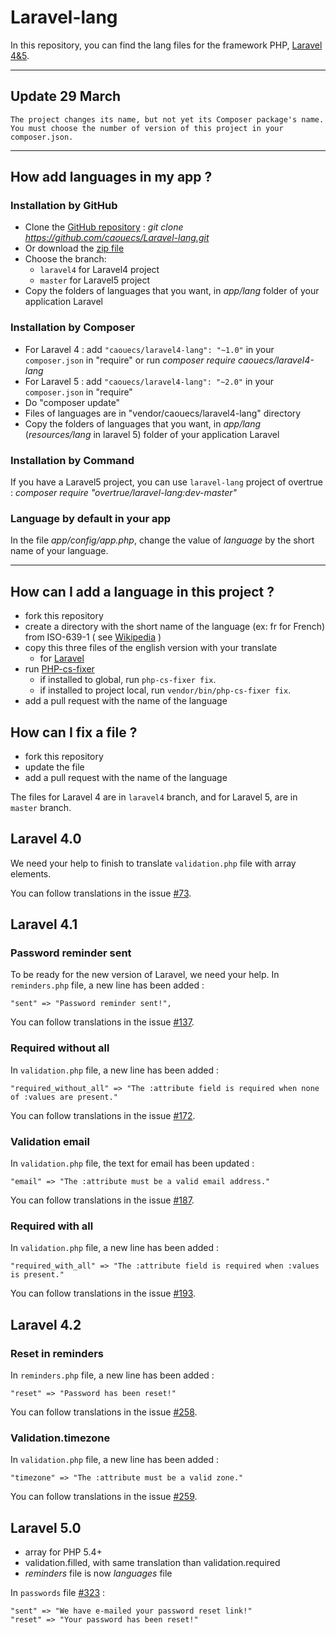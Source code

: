 Laravel-lang
=============

In this repository, you can find the lang files for the framework PHP, [Laravel 4&5](http://www.laravel.com).

---

## Update 29 March

    The project changes its name, but not yet its Composer package's name.
    You must choose the number of version of this project in your composer.json.


---

How add languages in my app ?
---

### Installation by GitHub

 * Clone the [GitHub repository](https://github.com/caouecs/laravel-lang/) : *git clone https://github.com/caouecs/Laravel-lang.git*
 * Or download the [zip file](https://github.com/caouecs/laravel-lang/archive/master.zip)
 * Choose the branch:
    * `laravel4` for Laravel4 project
    * `master` for Laravel5 project
 * Copy the folders of languages that you want, in *app/lang* folder of your application Laravel


### Installation by Composer

 * For Laravel 4 : add `"caouecs/laravel4-lang": "~1.0"` in your `composer.json` in "require" or run *composer require caouecs/laravel4-lang*
 * For Laravel 5 : add `"caouecs/laravel4-lang": "~2.0"` in your `composer.json` in "require"
 * Do "composer update"
 * Files of languages are in "vendor/caouecs/laravel4-lang" directory
 * Copy the folders of languages that you want, in *app/lang* (*resources/lang* in laravel 5) folder of your application Laravel

### Installation by Command

If you have a Laravel5 project, you can use `laravel-lang` project of overtrue : *composer require "overtrue/laravel-lang:dev-master"*

### Language by default in your app

In the file *app/config/app.php*, change the value of *language* by the short name of your language.

---

How can I add a language in this project ?
---

* fork this repository
* create a directory with the short name of the language (ex: fr for French) from ISO-639-1 ( see [Wikipedia](https://en.wikipedia.org/wiki/List_of_ISO_639-1_codes) )
* copy this three files of the english version with your translate
    * for [Laravel](https://github.com/laravel/laravel/tree/master/resources/lang/en)
* run [PHP-cs-fixer](https://github.com/FriendsOfPHP/PHP-CS-Fixer)
	* if installed to global, run `php-cs-fixer fix`.
	* if installed to project local, run `vendor/bin/php-cs-fixer fix`.
* add a pull request with the name of the language


How can I fix a file ?
---

* fork this repository
* update the file
* add a pull request with the name of the language

The files for Laravel 4 are in `laravel4` branch, and for Laravel 5, are in `master` branch.


Laravel 4.0
---

We need your help to finish to translate `validation.php` file with array elements.

You can follow translations in the issue [#73](https://github.com/caouecs/laravel-lang/issues/73).

Laravel 4.1
---

### Password reminder sent

To be ready for the new version of Laravel, we need your help. In `reminders.php` file, a new line has been added :

    "sent" => "Password reminder sent!",

You can follow translations in the issue [#137](https://github.com/caouecs/laravel-lang/issues/137).

### Required without all

In `validation.php` file, a new line has been added :

    "required_without_all" => "The :attribute field is required when none of :values are present."

You can follow translations in the issue [#172](https://github.com/caouecs/laravel-lang/issues/172).

### Validation email

In `validation.php` file, the text for email has been updated :

    "email" => "The :attribute must be a valid email address."

You can follow translations in the issue [#187](https://github.com/caouecs/laravel-lang/issues/187).

### Required with all

In `validation.php` file, a new line has been added :

    "required_with_all" => "The :attribute field is required when :values is present."

You can follow translations in the issue [#193](https://github.com/caouecs/laravel-lang/issues/193).

Laravel 4.2
---

### Reset in reminders

In `reminders.php` file, a new line has been added :

    "reset" => "Password has been reset!"

You can follow translations in the issue [#258](https://github.com/caouecs/laravel-lang/issues/258).

### Validation.timezone

In `validation.php` file, a new line has been added :

    "timezone" => "The :attribute must be a valid zone."

You can follow translations in the issue [#259](https://github.com/caouecs/laravel-lang/issues/259).

Laravel 5.0
---

* array for PHP 5.4+
* validation.filled, with same translation than validation.required
* *reminders* file is now *languages* file

In `passwords` file [#323](https://github.com/caouecs/laravel-lang/issues/323) :

    "sent" => "We have e-mailed your password reset link!"
    "reset" => "Your password has been reset!"
